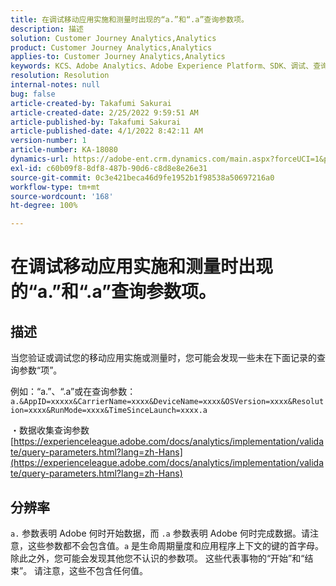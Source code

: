 ```yaml
---
title: 在调试移动应用实施和测量时出现的“a.”和“.a”查询参数项。
description: 描述
solution: Customer Journey Analytics,Analytics
product: Customer Journey Analytics,Analytics
applies-to: Customer Journey Analytics,Analytics
keywords: KCS、Adobe Analytics、Adobe Experience Platform、SDK、调试、查询参数
resolution: Resolution
internal-notes: null
bug: false
article-created-by: Takafumi Sakurai
article-created-date: 2/25/2022 9:59:51 AM
article-published-by: Takafumi Sakurai
article-published-date: 4/1/2022 8:42:11 AM
version-number: 1
article-number: KA-18080
dynamics-url: https://adobe-ent.crm.dynamics.com/main.aspx?forceUCI=1&pagetype=entityrecord&etn=knowledgearticle&id=8e2808ab-2196-ec11-b400-000d3a58ba2e
exl-id: c60b09f8-8df8-487b-90d6-c8d8e8e26e31
source-git-commit: 0c3e421beca46d9fe1952b1f98538a50697216a0
workflow-type: tm+mt
source-wordcount: '168'
ht-degree: 100%

---
```


# 在调试移动应用实施和测量时出现的“a.”和“.a”查询参数项。

## 描述


当您验证或调试您的移动应用实施或测量时，您可能会发现一些未在下面记录的查询参数“项”。

例如：“a.”、“.a”或在查询参数：`a.&AppID=xxxxx&CarrierName=xxxx&DeviceName=xxxx&OSVersion=xxxx&Resolution=xxxx&RunMode=xxxx&TimeSinceLaunch=xxxx.a `

・数据收集查询参数
[https://experienceleague.adobe.com/docs/analytics/implementation/validate/query-parameters.html?lang=zh-Hans](https://experienceleague.adobe.com/docs/analytics/implementation/validate/query-parameters.html?lang=zh-Hans)




## 分辨率


`a.` 参数表明 Adobe 何时开始数据，而 `.a` 参数表明 Adobe 何时完成数据。请注意，这些参数都不会包含值。`a` 是生命周期量度和应用程序上下文的键的首字母。 除此之外，您可能会发现其他您不认识的参数项。 这些代表事物的“开始”和“结束”。 请注意，这些不包含任何值。
